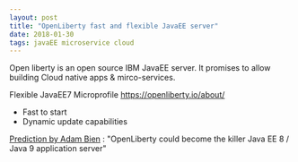 ```yaml
---
layout: post
title: "OpenLiberty fast and flexible JavaEE server"
date: 2018-01-30
tags: javaEE microservice cloud
---
```


Open liberty is an open source IBM JavaEE server. It promises to allow building Cloud native apps & mirco-services.

Flexible JavaEE7 Microprofile
https://openliberty.io/about/

- Fast to start
- Dynamic update capabilities

[Prediction by Adam Bien](http://adambien.blog/roller/abien/entry/2018_predictions) : "OpenLiberty could become the killer Java EE 8 / Java 9 application server"
